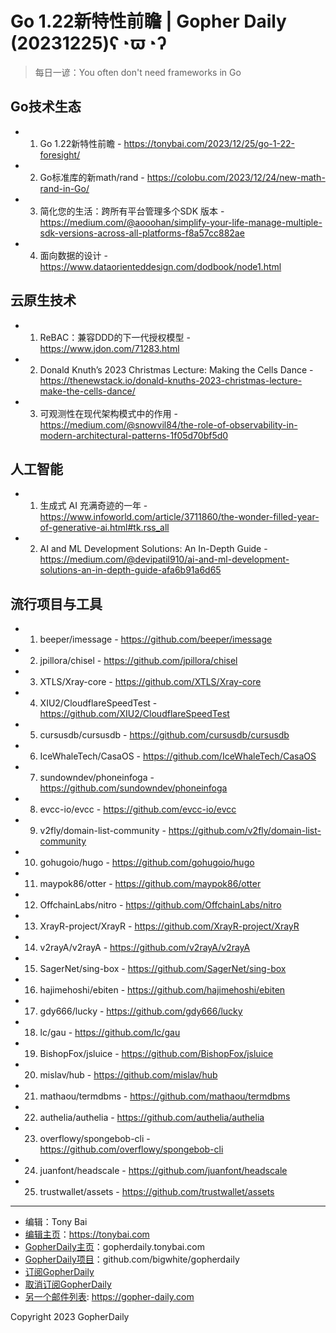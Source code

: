 # Go 1.22新特性前瞻 | Gopher Daily (20231225)ʕ◔ϖ◔ʔ

>每日一谚：You often don't need frameworks in Go

## Go技术生态


- 1. Go 1.22新特性前瞻 - https://tonybai.com/2023/12/25/go-1-22-foresight/

- 2. Go标准库的新math/rand - https://colobu.com/2023/12/24/new-math-rand-in-Go/

- 3. 简化您的生活：跨所有平台管理多个SDK 版本 - https://medium.com/@aooohan/simplify-your-life-manage-multiple-sdk-versions-across-all-platforms-f8a57cc882ae

- 4. 面向数据的设计 - https://www.dataorienteddesign.com/dodbook/node1.html


## 云原生技术


- 1. ReBAC：兼容DDD的下一代授权模型 - https://www.jdon.com/71283.html

- 2. Donald Knuth’s 2023 Christmas Lecture: Making the Cells Dance - https://thenewstack.io/donald-knuths-2023-christmas-lecture-make-the-cells-dance/

- 3. 可观测性在现代架构模式中的作用 - https://medium.com/@snowvil84/the-role-of-observability-in-modern-architectural-patterns-1f05d70bf5d0


## 人工智能


- 1. 生成式 AI 充满奇迹的一年 - https://www.infoworld.com/article/3711860/the-wonder-filled-year-of-generative-ai.html#tk.rss_all

- 2. AI and ML Development Solutions: An In-Depth Guide - https://medium.com/@devipatil910/ai-and-ml-development-solutions-an-in-depth-guide-afa6b91a6d65


## 流行项目与工具


- 1. beeper/imessage - https://github.com/beeper/imessage

- 2. jpillora/chisel - https://github.com/jpillora/chisel

- 3. XTLS/Xray-core - https://github.com/XTLS/Xray-core

- 4. XIU2/CloudflareSpeedTest - https://github.com/XIU2/CloudflareSpeedTest

- 5. cursusdb/cursusdb - https://github.com/cursusdb/cursusdb

- 6. IceWhaleTech/CasaOS - https://github.com/IceWhaleTech/CasaOS

- 7. sundowndev/phoneinfoga - https://github.com/sundowndev/phoneinfoga

- 8. evcc-io/evcc - https://github.com/evcc-io/evcc

- 9. v2fly/domain-list-community - https://github.com/v2fly/domain-list-community

- 10. gohugoio/hugo - https://github.com/gohugoio/hugo

- 11. maypok86/otter - https://github.com/maypok86/otter

- 12. OffchainLabs/nitro - https://github.com/OffchainLabs/nitro

- 13. XrayR-project/XrayR - https://github.com/XrayR-project/XrayR

- 14. v2rayA/v2rayA - https://github.com/v2rayA/v2rayA

- 15. SagerNet/sing-box - https://github.com/SagerNet/sing-box

- 16. hajimehoshi/ebiten - https://github.com/hajimehoshi/ebiten

- 17. gdy666/lucky - https://github.com/gdy666/lucky

- 18. lc/gau - https://github.com/lc/gau

- 19. BishopFox/jsluice - https://github.com/BishopFox/jsluice

- 20. mislav/hub - https://github.com/mislav/hub

- 21. mathaou/termdbms - https://github.com/mathaou/termdbms

- 22. authelia/authelia - https://github.com/authelia/authelia

- 23. overflowy/spongebob-cli - https://github.com/overflowy/spongebob-cli

- 24. juanfont/headscale - https://github.com/juanfont/headscale

- 25. trustwallet/assets - https://github.com/trustwallet/assets


----

- 编辑：Tony Bai
- [编辑主页](https://tonybai.com)：https://tonybai.com
- [GopherDaily主页](https://gopherdaily.tonybai.com)：gopherdaily.tonybai.com
- [GopherDaily项目](https://github.com/bigwhite/gopherdaily)：github.com/bigwhite/gopherdaily
- [订阅GopherDaily](https://gopherdaily.tonybai.com/subscribe)
- [取消订阅GopherDaily](https://gopherdaily.tonybai.com/unsubscribe)
- [另一个邮件列表](https://gopher-daily.com): https://gopher-daily.com

Copyright 2023 GopherDaily
